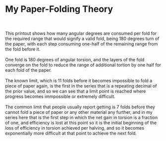 # My Paper-Folding Theory

<br>
<br>
This printout shows how many angular degrees are consumed per fold for the required range that would signify a valid fold, being 180 degrees turn of the paper, with each step consuming one-half of the remaining range from the fold before it.
<br>
<br>
One fold is 180 degrees of angular torsion, and the layers of the fold converge on the fold to reduce the range of additional tortion by one half for each fold of the paper.
<br>
<br>
The known limit, which is 11 folds before it becomes impossible to fold a piece of paper again, is the first in the series that is a repeating decimal of the prior value, and so we can see that a limit point is reached where progress becomes immpossible or extremely difficult.
<br>
<br>
The common limit that people usually report getting is 7 folds before they cannot fold a piece of paper or any other material any further, and in my series here that is the first step in which the net gain in torsion is a fraction of one, and efficiency is lost at this point so it is the initial beginning of the loss of efficiency in torsion achieved per halving, and so it becomes exponentially more difficult at that point to achieve the next fold.
